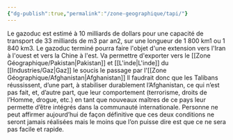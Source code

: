 ```yaml
---
{"dg-publish":true,"permalink":"/zone-geographique/tapi/"}
---
```


Le gazoduc est estimé à 10 milliards de dollars pour une capacité de transport de 33 milliards de m3 par an2, sur une longueur de 1 800 km1 ou 1 840 km3. Le gazoduc terminé pourra faire l'objet d'une extension vers l'Iran à l'ouest et vers la Chine à l'est. Va permettre d'exporter vers le [[Zone Géographique/Pakistan\|Pakistan]] et [[L'inde\|L'inde]] du [[Industries/Gaz\|Gaz]] le soucis le passage par l'[[Zone Géographique/Afghanistan\|Afghanistan]] ll faudrait donc que les Talibans réussissent, d’une part, à stabiliser durablement l’Afghanistan, ce qui n’est pas fait, et, d’autre part, que leur comportement (terrorisme, droits de l’Homme, drogue, etc.) en tant que nouveaux maîtres de ce pays leur permette d’être intégrés dans la communauté internationale. Personne ne peut affirmer aujourd’hui de façon définitive que ces deux conditions ne seront jamais réalisées mais le moins que l’on puisse dire est que ce ne sera pas facile et rapide.
